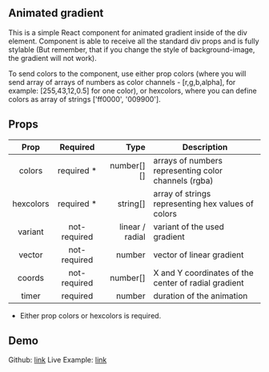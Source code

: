 ## Animated gradient

This is a simple React component for animated gradient inside of the div element. Component is able to receive all the standard div props and is fully stylable (But remember, that if you change the style of background-image, the gradient will not work).

To send colors to the component, use either prop colors (where you will send array of arrays of numbers as color channels - [r,g,b,alpha], for example: [255,43,12,0.5] for one color), or hexcolors, where you can define colors as array of strings ['ff0000', '009900'].

## Props

|   Prop    |   Required   |            Type | Description                                          |
| :-------: | :----------: | --------------: | ---------------------------------------------------- |
|  colors   | required \*  |      number[][] | arrays of numbers representing color channels (rgba) |
| hexcolors | required \*  |        string[] | array of strings representing hex values of colors   |
|  variant  | not-required | linear / radial | variant of the used gradient                         |
|  vector   | not-required |          number | vector of linear gradient                            |
|  coords   | not-required |        number[] | X and Y coordinates of the center of radial gradient |
|   timer   |   required   |          number | duration of the animation                            |

- Either prop colors or hexcolors is required.

## Demo

Github: [link](https://github.com/josefkrajkar/animated-gradient-demo)
Live Example: [link](https://green-world.surge.sh/)
